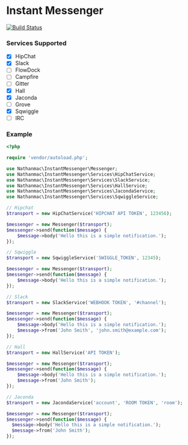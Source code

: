 Instant Messenger
=================

[![Build Status](https://travis-ci.org/nathanmac/instant-messenger.svg?branch=master)](https://travis-ci.org/nathanmac/instant-messenger)

### Services Supported
- [x] HipChat
- [x] Slack
- [ ] FlowDock
- [ ] Campfire
- [ ] Gitter
- [x] Hall
- [x] Jaconda
- [ ] Grove
- [x] Sqwiggle
- [ ] IRC
    
### Example
```php
<?php

require 'vendor/autoload.php';

use Nathanmac\InstantMessenger\Messenger;
use Nathanmac\InstantMessenger\Services\HipChatService;
use Nathanmac\InstantMessenger\Services\SlackService;
use Nathanmac\InstantMessenger\Services\HallService;
use Nathanmac\InstantMessenger\Services\JacondaService;
use Nathanmac\InstantMessenger\Services\SqwiggleService;

// Hipchat
$transport = new HipChatService('HIPCHAT API TOKEN', 123456);

$messenger = new Messenger($transport);
$messenger->send(function($message) {
    $message->body('Hello this is a simple notification.');
});

// Sqwiggle
$transport = new SqwiggleService('SWIGGLE_TOKEN', 12345);

$messenger = new Messenger($transport);
$messenger->send(function($message) {
    $message->body('Hello this is a simple notification.');
});

// Slack
$transport = new SlackService('WEBHOOK TOKEN', '#channel');

$messenger = new Messenger($transport);
$messenger->send(function($message) {
    $message->body('Hello this is a simple notification.');
    $message->from('John Smith', 'john.smith@example.com');
});

// Hall
$transport = new HallService('API TOKEN');

$messenger = new Messenger($transport);
$messenger->send(function($message) {
    $message->body('Hello this is a simple notification.');
    $message->from('John Smith');
});

// Jaconda
$transport = new JacondaService('account', 'ROOM TOKEN', 'room');

$messenger = new Messenger($transport);
$messenger->send(function($message) {
  $message->body('Hello this is a simple notification.');
  $message->from('John Smith');
});
```
